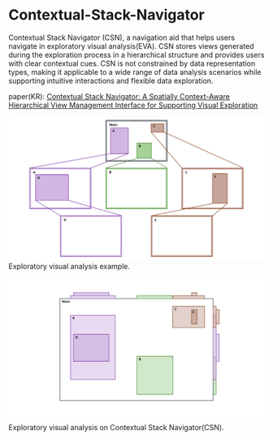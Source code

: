 # Contextual-Stack-Navigator
Contextual Stack Navigator (CSN), a navigation aid that helps users navigate in exploratory visual analysis(EVA). CSN stores views generated during the exploration process in a hierarchical structure and provides users with clear contextual cues. CSN is not constrained by data representation types, making it applicable to a wide range of data analysis scenarios while supporting intuitive interactions and flexible data exploration.

paper(KR): [Contextual Stack Navigator: A Spatially Context-Aware Hierarchical View Management Interface for Supporting Visual Exploration](url)

![Exploratory Analysis](CSN_Figure1.svg)
Exploratory visual analysis example.

![Exploratory Analysis on Contextual Stack Navigator](CSN_Figure2.svg)
Exploratory visual analysis on Contextual Stack Navigator(CSN).
